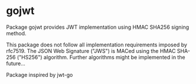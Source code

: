 # gojwt

Package gojwt provides JWT implementation using HMAC SHA256 signing method.

This package does not follow all implementation requirements imposed by rfc7519.
The JSON Web Signature ("JWS") is MACed using the HMAC SHA-256 ("HS256") 
algorithm. Further algorithms might be implemented in the future...

Package inspired by jwt-go
